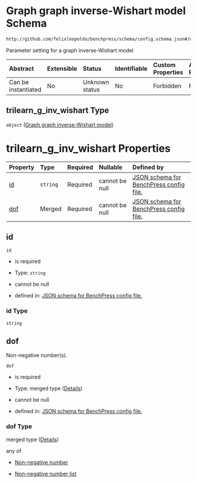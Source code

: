 # Graph graph inverse-Wishart model Schema

```txt
http://github.com/felixleopoldo/benchpress/schema/config.schema.json#/definitions/trilearn_g_inv_wishart
```

Parameter setting for a graph inverse-Wishart model

| Abstract            | Extensible | Status         | Identifiable | Custom Properties | Additional Properties | Access Restrictions | Defined In                                                                    |
| :------------------ | :--------- | :------------- | :----------- | :---------------- | :-------------------- | :------------------ | :---------------------------------------------------------------------------- |
| Can be instantiated | No         | Unknown status | No           | Forbidden         | Forbidden             | none                | [config.schema.json*](../../../out/config.schema.json "open original schema") |

## trilearn_g_inv_wishart Type

`object` ([Graph graph inverse-Wishart model](config-definitions-graph-graph-inverse-wishart-model.md))

# trilearn_g_inv_wishart Properties

| Property    | Type     | Required | Nullable       | Defined by                                                                                                                                                                                                                                |
| :---------- | :------- | :------- | :------------- | :---------------------------------------------------------------------------------------------------------------------------------------------------------------------------------------------------------------------------------------- |
| [id](#id)   | `string` | Required | cannot be null | [JSON schema for BenchPress config file.](config-definitions-graph-graph-inverse-wishart-model-properties-id.md "http://github.com/felixleopoldo/benchpress/schema/config.schema.json#/definitions/trilearn_g_inv_wishart/properties/id") |
| [dof](#dof) | Merged   | Required | cannot be null | [JSON schema for BenchPress config file.](config-definitions-flexnonnegnum.md "http://github.com/felixleopoldo/benchpress/schema/config.schema.json#/definitions/trilearn_g_inv_wishart/properties/dof")                                  |

## id



`id`

*   is required

*   Type: `string`

*   cannot be null

*   defined in: [JSON schema for BenchPress config file.](config-definitions-graph-graph-inverse-wishart-model-properties-id.md "http://github.com/felixleopoldo/benchpress/schema/config.schema.json#/definitions/trilearn_g_inv_wishart/properties/id")

### id Type

`string`

## dof

Non-negative number(s).

`dof`

*   is required

*   Type: merged type ([Details](config-definitions-flexnonnegnum.md))

*   cannot be null

*   defined in: [JSON schema for BenchPress config file.](config-definitions-flexnonnegnum.md "http://github.com/felixleopoldo/benchpress/schema/config.schema.json#/definitions/trilearn_g_inv_wishart/properties/dof")

### dof Type

merged type ([Details](config-definitions-flexnonnegnum.md))

any of

*   [Non-negative number](config-definitions-flexnonnegnum-anyof-non-negative-number.md "check type definition")

*   [Non-negative number list](config-definitions-flexnonnegnum-anyof-non-negative-number-list.md "check type definition")

